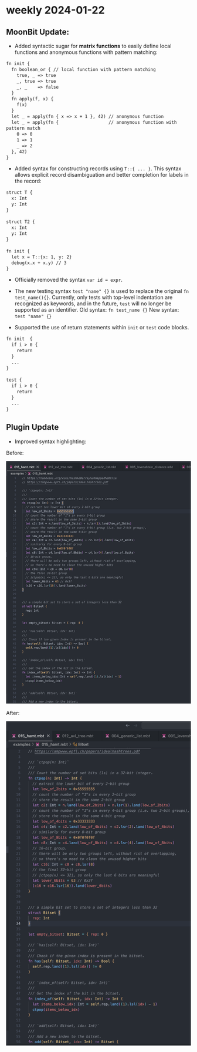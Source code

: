 # weekly 2024-01-22
## MoonBit Update:

- Added syntactic sugar for **matrix functions** to easily define local functions and anonymous functions with pattern matching:

```
fn init {
  fn boolean_or { // local function with pattern matching
    true, _ => true
    _, true => true
    _, _    => false
  }
  fn apply(f, x) {
    f(x)
  }
  let _ = apply(fn { x => x + 1 }, 42) // anonymous function
  let _ = apply(fn {                   // anonymous function with pattern match
    0 => 0
    1 => 1
    _ => 2
  }, 42)
}
```

- Added syntax for constructing records using `T::{ ... }`. This syntax allows explicit record disambiguation and better completion for labels in the record:

```
struct T {
  x: Int
  y: Int
}

struct T2 {
  x: Int
  y: Int
}

fn init {
  let x = T::{x: 1, y: 2}
  debug(x.x + x.y) // 3
}
```

- Officially removed the syntax `var id = expr`.

- The new testing syntax `test "name" {}` is used to replace the original `fn test_name(){}`. Currently, only tests with top-level indentation are recognized as keywords, and in the future, `test` will no longer be supported as an identifier. Old syntax: `fn test_name {}` New syntax: `test "name" {}`

- Supported the use of return statements within `init` or `test` code blocks.

```
fn init  {
  if i > 0 {
    return
  }
  ...
}

test {
  if i > 0 {
    return
  }
  ...
}
```

## Plugin Update

- Improved syntax highlighting:

Before:

![](./syntax-highlight-before.png)

After:

![](./syntax-highlight-after.png)
